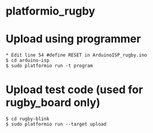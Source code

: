 # platformio_rugby

# Upload using programmer 
    * Edit line 54 #define RESET in ArduinoISP_rugby.ino
    $ cd arduino-isp
    $ sudo platformio run -t program
  
# Upload test code (used for rugby_board only)
    $ cd rugby-blink
    $ sudo platformio run --target upload



